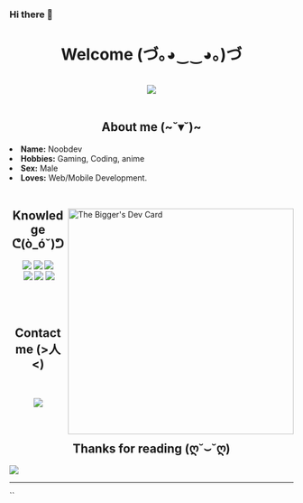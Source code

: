 ### Hi there 👋

<body>
<h1 align="center">Welcome (づ｡◕‿‿◕｡)づ</h1>
<br>
<div align="center">
<img src="https://media4.giphy.com/media/8QtP5TqscKh3O/giphy.gif">
</div>
<br>
<div>
<h2 align="center">About me (~˘▾˘)~</h2>
  <li><b>Name:</b> Noobdev</li>
  <li><b>Hobbies:</b> Gaming, Coding, anime</li>
  <li><b>Sex:</b> Male </li>
  <li><b>Loves:</b> Web/Mobile Development.</li>

<br>
</div>
<div>
  <img align="right" src="https://api.daily.dev/devcards/b3025d7419634b7587b60ab65fac9c5c.png?r=1pz" width="400" alt="The Bigger's Dev Card"/></a>
  <h2 align="center">Knowledge ᕦ(ò_óˇ)ᕤ</h2>
</div>
<div>
<p align="center"> 
  <img src="https://img.shields.io/badge/html5%20-%23E34F26.svg?&style=for-the-badge&logo=html5&logoColor=white"/> 
  <img src="https://img.shields.io/badge/css3%20-%231572B6.svg?&style=for-the-badge&logo=css3&logoColor=white"/> 
  <img src="https://img.shields.io/badge/vue%20-%2343853D.svg?&style=for-the-badge&logo=vue&logoColor=white"/><br>
   <img src="https://img.shields.io/badge/node.js%20-%2343853D.svg?&style=for-the-badge&logo=node.js&logoColor=white"/> 
  <img src="https://img.shields.io/badge/javascript%20-%23323330.svg?&style=for-the-badge&logo=javascript&logoColor=%23F7DF1E"/> 
  <img src="https://img.shields.io/badge/React%20-%231572B6.svg?&style=for-the-badge&logo=react&logoColor=white"/>
  <br>
<br>
</p>
<br>
<h2 align="center">Contact me (>人<)</h2>
<br>
<p align="center"><a href="https://www.facebook.com/nthanhhung2k/" target="_blank"><img src="https://img.shields.io/badge/Facebook%20-%231DA1F2.svg?&style=for-the-badge&logo=Facebook&logoColor=white"/></a></p>
</div>
<br>
<div>
<h2 align="center">Thanks for reading (ღ˘⌣˘ღ)</h2>

  <img src="https://media4.giphy.com/media/11OlEyIaGC6Jsk/giphy.gif">

<hr>
</div>

</body>
``
